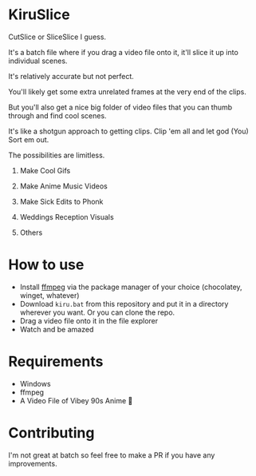 # KiruSlice
CutSlice or SliceSlice I guess.

It's a batch file where if you drag a video file onto it, it'll slice it up into individual scenes.

It's relatively accurate but not perfect. 

You'll likely get some extra unrelated frames at the very end of the clips.

But you'll also get a nice big folder of video files that you can thumb through and find cool scenes.

It's like a shotgun approach to getting clips. Clip 'em all and let god (You) Sort em out.

The possibilities are limitless.

1. Make Cool Gifs

1. Make Anime Music Videos

1. Make Sick Edits to Phonk

1. Weddings Reception Visuals

1. Others

# How to use
* Install [ffmpeg](https://ffmpeg.org/download.html) via the package manager of your choice (chocolatey, winget, whatever)
* Download `kiru.bat` from this repository and put it in a directory wherever you want. Or you can clone the repo.
* Drag a video file onto it in the file explorer
* Watch and be amazed

# Requirements
* Windows
* ffmpeg
* A Video File of Vibey 90s Anime 📼

# Contributing
I'm not great at batch so feel free to make a PR if you have any improvements.
